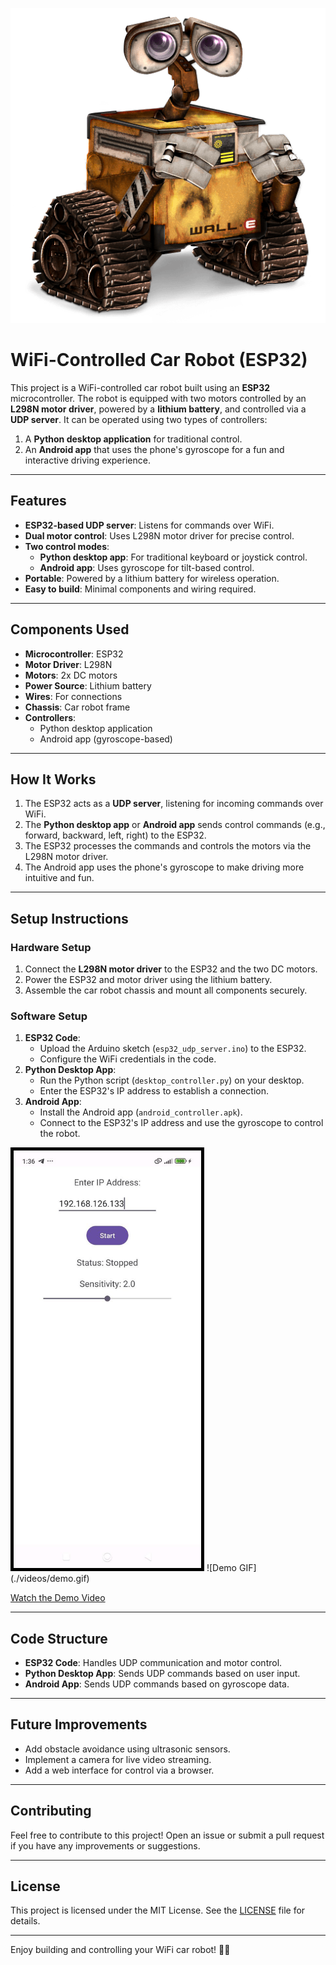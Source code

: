 ![Car Robot](images/walle.png)


# WiFi-Controlled Car Robot (ESP32)

This project is a WiFi-controlled car robot built using an **ESP32** microcontroller. The robot is equipped with two motors controlled by an **L298N motor driver**, powered by a **lithium battery**, and controlled via a **UDP server**. It can be operated using two types of controllers:
1. A **Python desktop application** for traditional control.
2. An **Android app** that uses the phone's gyroscope for a fun and interactive driving experience.

---

## Features
- **ESP32-based UDP server**: Listens for commands over WiFi.
- **Dual motor control**: Uses L298N motor driver for precise control.
- **Two control modes**:
  - **Python desktop app**: For traditional keyboard or joystick control.
  - **Android app**: Uses gyroscope for tilt-based control.
- **Portable**: Powered by a lithium battery for wireless operation.
- **Easy to build**: Minimal components and wiring required.

---

## Components Used
- **Microcontroller**: ESP32
- **Motor Driver**: L298N
- **Motors**: 2x DC motors
- **Power Source**: Lithium battery
- **Wires**: For connections
- **Chassis**: Car robot frame
- **Controllers**:
  - Python desktop application
  - Android app (gyroscope-based)

---

## How It Works
1. The ESP32 acts as a **UDP server**, listening for incoming commands over WiFi.
2. The **Python desktop app** or **Android app** sends control commands (e.g., forward, backward, left, right) to the ESP32.
3. The ESP32 processes the commands and controls the motors via the L298N motor driver.
4. The Android app uses the phone's gyroscope to make driving more intuitive and fun.

---

## Setup Instructions

### Hardware Setup
1. Connect the **L298N motor driver** to the ESP32 and the two DC motors.
2. Power the ESP32 and motor driver using the lithium battery.
3. Assemble the car robot chassis and mount all components securely.

### Software Setup
1. **ESP32 Code**:
   - Upload the Arduino sketch (`esp32_udp_server.ino`) to the ESP32.
   - Configure the WiFi credentials in the code.
2. **Python Desktop App**:
   - Run the Python script (`desktop_controller.py`) on your desktop.
   - Enter the ESP32's IP address to establish a connection.
3. **Android App**:
   - Install the Android app (`android_controller.apk`).
   - Connect to the ESP32's IP address and use the gyroscope to control the robot.

<img alt="Car Robot" src="images/android-controller.jpg" width="300" style="border: 5px solid black;">
![Demo GIF](./videos/demo.gif)

[Watch the Demo Video](./videos/video.mp4)

---

## Code Structure
- **ESP32 Code**: Handles UDP communication and motor control.
- **Python Desktop App**: Sends UDP commands based on user input.
- **Android App**: Sends UDP commands based on gyroscope data.

---

## Future Improvements
- Add obstacle avoidance using ultrasonic sensors.
- Implement a camera for live video streaming.
- Add a web interface for control via a browser.

---

## Contributing
Feel free to contribute to this project! Open an issue or submit a pull request if you have any improvements or suggestions.

---

## License
This project is licensed under the MIT License. See the [LICENSE](LICENSE) file for details.

---

Enjoy building and controlling your WiFi car robot! 🚗🤖